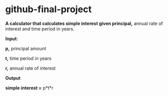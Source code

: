 # github-final-project

**A calculator that calculates simple interest given principal,** annual rate of interest and time period in years.



**Input**:

   **p,** principal amount
   
   **t,** time period in years
   
   **r,** annual rate of interest

**Output**

   **simple interest =** p\*t\*r

